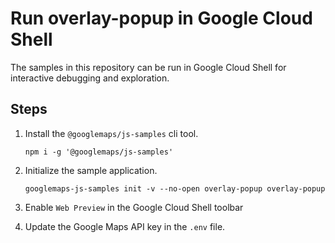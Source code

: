 # Run overlay-popup in Google Cloud Shell

The samples in this repository can be run in Google Cloud Shell for interactive debugging and exploration.

## Steps

1. Install the `@googlemaps/js-samples` cli tool.

    ```
    npm i -g '@googlemaps/js-samples'
    ```
1. Initialize the sample application. 
    ```
    googlemaps-js-samples init -v --no-open overlay-popup overlay-popup
    ```
1. Enable `Web Preview` in the Google Cloud Shell toolbar
1. Update the Google Maps API key in the `.env` file.
